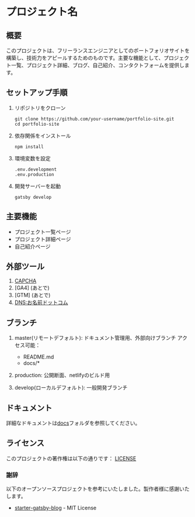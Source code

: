 # プロジェクト名

## 概要
このプロジェクトは、フリーランスエンジニアとしてのポートフォリオサイトを構築し、技術力をアピールするためのものです。主要な機能として、プロジェクト一覧、プロジェクト詳細、ブログ、自己紹介、コンタクトフォームを提供します。

## セットアップ手順
1. リポジトリをクローン
   ```
   git clone https://github.com/your-username/portfolio-site.git
   cd portfolio-site
   ```
2. 依存関係をインストール
   ```
   npm install
   ```
3. 環境変数を設定
   ```
   .env.development
   .env.production
   ```
4. 開発サーバーを起動
   ```
   gatsby develop
   ```

## 主要機能
- プロジェクト一覧ページ
- プロジェクト詳細ページ
- 自己紹介ページ

## 外部ツール

1. [CAPCHA](https://www.google.com/recaptcha/admin/)
2. [GA4] (あとで)
3. [GTM] (あとで)
4. [DNS:お名前ドットコム](https://www.onamae.com/)


## ブランチ

1. master(リモートデフォルト): ドキュメント管理用、外部向けブランチ
アクセス可能：
   - README.md
   - docs/*

1. production: 公開断面、netlifyのビルド用
2. develop(ローカルデフォルト): 一般開発ブランチ


## ドキュメント
詳細なドキュメントは[docs](./docs)フォルダを参照してください。


## ライセンス
このプロジェクトの著作権は以下の通りです：
[LICENSE](./LICENSE.txt)

### 謝辞
以下のオープンソースプロジェクトを参考にいたしました。製作者様に感謝いたします。
- [starter-gatsby-blog](https://github.com/contentful/starter-gatsby-blog) - MIT License
